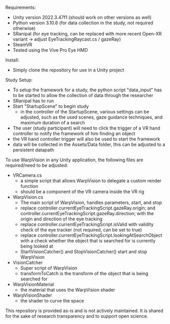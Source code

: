 Requirements:
- Unity version 2022.3.47f1 (should work on other versions as well)
- Python version 3.10.6 (for data collection in the study, not required otherwise)
- SRanipal (for eye tracking, can be replaced with more recent Open-XR variant -> adjust EyeTrackingRaycast.cs / gazeRay)
- SteamVR
- Tested using the Vive Pro Eye HMD

Install:
- Simply clone the repository for use in a Unity project

Study Setup:
- To setup the framework for a study, the python script "data_input" has to be started to allow the collection of data through the researcher
- SRanipal has to run
- Start "StartupScene" to begin study
	- in the controller of the StartupScene, various settings can be adjusted, such as the used scenes, gaze guidance techniques, and maximum duration of a search
- The user (study participant) will need to click the trigger of a VR hand controller to notify the framework of him finding an object
- the VR hand controller trigger will also be used to start the framework
- data will be collected in the Assets/Data folder, this can be adjusted to a persistent datapath


To use WarpVision in any Unity application, the following files are required/need to be adjusted:
- VRCamera.cs
	- a simple script that allows WarpVision to delegate a custom render function
	- should be a component of the VR camera inside the VR rig
- WarpVision.cs
	- The main script of WarpVision, handles parameters, start, and stop
	- replace controller.currentEyeTrackingScript.gazeRay.origin; and controller.currentEyeTrackingScript.gazeRay.direction; with the origin and direction of the eye tracking
	- replace controller.currentEyeTrackingScript.isValid with validity check of the eye tracker (not required, can be set to true)
	- replace controller.currentEyeTrackingScript.lookingAtSearchObject with a check whether the object that is searched for is currently being looked at
	- StartVisionCatcher() and StopVisionCatcher() start and stop WarpVision
- VisionCatcher
	- Super script of WarpVision
	- transformToCatch is the transform of the object that is being searched for
- WarpVisionMaterial
	- the material that uses the WarpVision shader
- WarpVisionShader
	- the shader to curve the space


This repository is provided as-is and is not actively maintained. It is shared for the sake of research transparency and to support open science.
